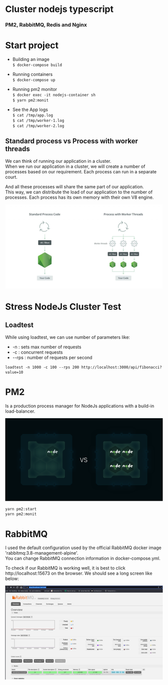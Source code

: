 # Cluster nodejs typescript 
### PM2, RabbitMQ, Redis and Nginx

# Start project

- Building an image\
``
$ docker-compose build
``

- Running containers\
``
$ docker-compose up
``

- Running pm2 monitor\
``
$ docker exec -it nodejs-container sh
``\
``
$ yarn pm2:monit
``

- See the App logs\
``
$ cat /tmp/app.log
``\
``
$ cat /tmp/worker-1.log
``\
``
$ cat /tmp/worker-2.log
``


## Standard process vs Process with worker threads
We can think of running our application in a cluster.\
When we run our application in a cluster, we will create a number of processes based on our requirement.
Each process can run in a separate court.

And all these processes will share the same part of our application.\
This way, we can distribute the load of our application to the number of processes.
Each process has its own memory with their own V8 engine.

![](assets/process-worker.png)

# Stress NodeJs Cluster Test
## Loadtest
While using loadtest, we can use number of parameters like:
- -n : sets max number of requests
- -c : concurrent requests
- --rps : number of requests per second
```
loadtest -n 1000 -c 100 --rps 200 http://localhost:3000/api/fibonacci?value=10
```

# PM2
Is a production process manager for NodeJs applications with a build-in load-balancer.

![](assets/pm2-load-balancing.png)

```
yarn pm2:start
yarn pm2:monit
```

# RabbitMQ 
I used the default configuration used by the official RabbitMQ docker image 'rabbitmq:3.8-management-alpine'.\
You can change RabbitMQ connection information in docker-compose.yml.

To check if our RabbitMQ is working well, it is best to click http://localhost:15673 on the browser. We should see a long screen like below:

![](assets/rabbitmq.png)
